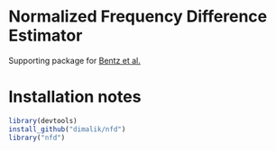 # Normalized Frequency Difference Estimator
Supporting package for [Bentz et al.](http://bit.ly/1KtlXzu)

# Installation notes

```r
library(devtools)
install_github("dimalik/nfd")
library("nfd")
```
